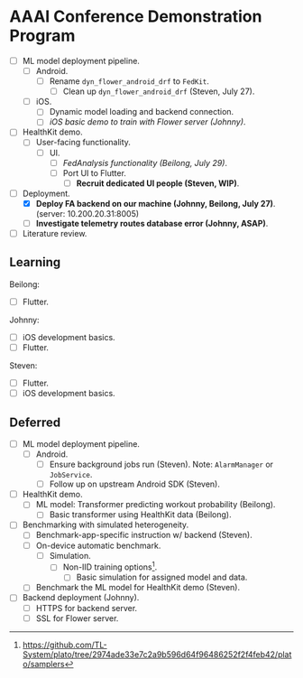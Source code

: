 # AAAI Conference Demonstration Program

- [ ] ML model deployment pipeline.
    - [ ] Android.
        - [ ] Rename `dyn_flower_android_drf` to `FedKit`.
            - [ ] Clean up `dyn_flower_android_drf` (Steven, July 27).
    - [ ] iOS.
        - [ ] Dynamic model loading and backend connection.
        - [ ] *iOS basic demo to train with Flower server (Johnny)*.
- [ ] HealthKit demo.
    - [ ] User-facing functionality.
        - [ ] UI.
            - [ ] *FedAnalysis functionality (Beilong, July 29)*.
            - [ ] Port UI to Flutter.
                - [ ] **Recruit dedicated UI people (Steven, WIP)**.
- [ ] Deployment.
    - [x] **Deploy FA backend on our machine (Johnny, Beilong, July 27)**. (server: 10.200.20.31:8005)
    - [ ] **Investigate telemetry routes database error (Johnny, ASAP)**.
- [ ] Literature review.

## Learning

Beilong:

- [ ] Flutter.

Johnny:

- [ ] iOS development basics.
- [ ] Flutter.

Steven:

- [ ] Flutter.
- [ ] iOS development basics.

## Deferred

- [ ] ML model deployment pipeline.
    - [ ] Android.
        - [ ] Ensure background jobs run (Steven).
            Note: `AlarmManager` or `JobService`.
        - [ ] Follow up on upstream Android SDK (Steven).
- [ ] HealthKit demo.
    - [ ] ML model: Transformer predicting workout probability (Beilong).
        - [ ] Basic transformer using HealthKit data (Beilong).
- [ ] Benchmarking with simulated heterogeneity.
    - [ ] Benchmark-app-specific instruction w/ backend (Steven).
    - [ ] On-device automatic benchmark.
        - [ ] Simulation.
            - [ ] Non-IID training options[^1].
                - [ ] Basic simulation for assigned model and data.
    - [ ] Benchmark the ML model for HealthKit demo (Steven).
- [ ] Backend deployment (Johnny).
    - [ ] HTTPS for backend server.
    - [ ] SSL for Flower server.

[^1]: <https://github.com/TL-System/plato/tree/2974ade33e7c2a9b596d64f96486252f2f4feb42/plato/samplers>
